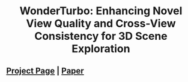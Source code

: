 <div align="center">   
  
# WonderTurbo:  Enhancing Novel View Quality and Cross-View Consistency for 3D Scene Exploration
</div>

 
## [Project Page](https://wonder-free.github.io) | [Paper]()

